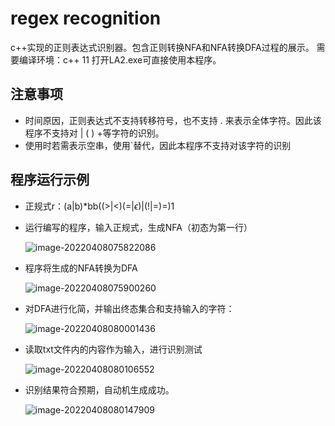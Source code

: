 # regex recognition
c++实现的正则表达式识别器。包含正则转换NFA和NFA转换DFA过程的展示。
需要编译环境：c++ 11
打开LA2.exe可直接使用本程序。

## 注意事项

+ 时间原因，正则表达式不支持转移符号，也不支持 . 来表示全体字符。因此该程序不支持对 | ( ) +等字符的识别。
+ 使用时若需表示空串，使用`替代，因此本程序不支持对该字符的识别


## 程序运行示例

+ 正规式r：(a|b)*bb((>|<)(=|$\epsilon$)|(!|=)=)1

+ 运行编写的程序，输入正规式，生成NFA（初态为第一行）

  ![image-20220408075822086](https://file.peteralbus.com/assets/blog/imgs/blogimg/image-20220408075822086.png)

+ 程序将生成的NFA转换为DFA

  ![image-20220408075900260](https://file.peteralbus.com/assets/blog/imgs/blogimg/image-20220408075900260.png)

+ 对DFA进行化简，并输出终态集合和支持输入的字符：

  ![image-20220408080001436](https://file.peteralbus.com/assets/blog/imgs/blogimg/image-20220408080001436.png)

+ 读取txt文件内的内容作为输入，进行识别测试

  ![image-20220408080106552](https://file.peteralbus.com/assets/blog/imgs/blogimg/image-20220408080106552.png)

+ 识别结果符合预期，自动机生成成功。

  ![image-20220408080147909](https://file.peteralbus.com/assets/blog/imgs/blogimg/image-20220408080147909.png)